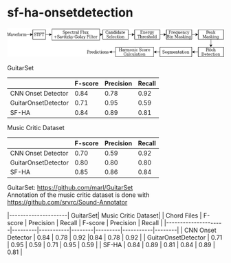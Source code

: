 # sf-ha-onsetdetection

![](img/diagram.png)  


GuitarSet

|                     | F-score | Precision | Recall |
|---------------------|---------|-----------|--------|
| CNN Onset Detector  | 0.84   | 0.78     | 0.92  |
| GuitarOnsetDetector |   0.71      |    0.95       |    0.59  |
| SF-HA               | 0.84   | 0.89     | 0.81  |



Music Critic Dataset 

|                     | F-score | Precision | Recall |
|---------------------|---------|-----------|--------|
| CNN Onset Detector  | 0.70   | 0.59     | 0.92  |
| GuitarOnsetDetector |   0.80      |    0.80       |    0.80  |
| SF-HA               | 0.85   | 0.86     | 0.84  |


GuitarSet: https://github.com/marl/GuitarSet  
Annotation of the music critic dataset is done with https://github.com/srvrc/Sound-Annotator  


|---------------------| GuitarSet| Music Critic Dataset|
| Chord Files         | F-score | Precision | Recall | F-score | Precision | Recall |
|---------------------|---------|-----------|--------|---------|-----------|--------|
| CNN Onset Detector  | 0.84   | 0.78     | 0.92  |0.84   | 0.78     | 0.92  |
| GuitarOnsetDetector |   0.71      |    0.95  |    0.59  |  0.71      |    0.95  |    0.59  |
| SF-HA               | 0.84   | 0.89     | 0.81  | 0.84   | 0.89     | 0.81  |
